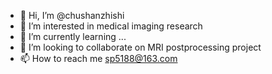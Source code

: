 - 👋 Hi, I’m @chushanzhishi
- 👀 I’m interested in medical imaging research
- 🌱 I’m currently learning ...
- 💞️ I’m looking to collaborate on MRI postprocessing project
- 📫 How to reach me sp5188@163.com

<!---
chushanzhishi/chushanzhishi is a ✨ special ✨ repository because its `README.md` (this file) appears on your GitHub profile.
You can click the Preview link to take a look at your changes.
--->
